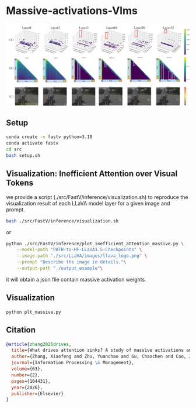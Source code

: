# Massive-activations-Vlms

![image](https://github.com/zhangbaijin/Massive-activations-VLMs/blob/main/massive.png)


## Setup
```bash
conda create -n fastv python=3.10
conda activate fastv
cd src
bash setup.sh
```



## Visualization: Inefficient Attention over Visual Tokens 

we provide a script (./src/FastV/inference/visualization.sh) to reproduce the visualization result of each LLaVA model layer for a given image and prompt.

```bash
bash ./src/FastV/inference/visualization.sh
```
or
```bash
python ./src/FastV/inference/plot_inefficient_attention_massive.py \
    --model-path "PATH-to-HF-LLaVA1.5-Checkpoints" \
    --image-path "./src/LLaVA/images/llava_logo.png" \
    --prompt "Describe the image in details."\
    --output-path "./output_example"\
```
it will obtain a json file contain massive activation weights.

## Visualization
```
python plt_massive.py  
```
## Citation
```bibtex
@article{zhang2026drives,
  title={What drives attention sinks? A study of massive activations and rotational positional encoding in large vision--language models},
  author={Zhang, Xiaofeng and Zhu, Yuanchao and Gu, Chaochen and Cao, Jiawei and Cheng, Hao and Wu, Kaijie},
  journal={Information Processing \& Management},
  volume={63},
  number={2},
  pages={104431},
  year={2026},
  publisher={Elsevier}
}
```

